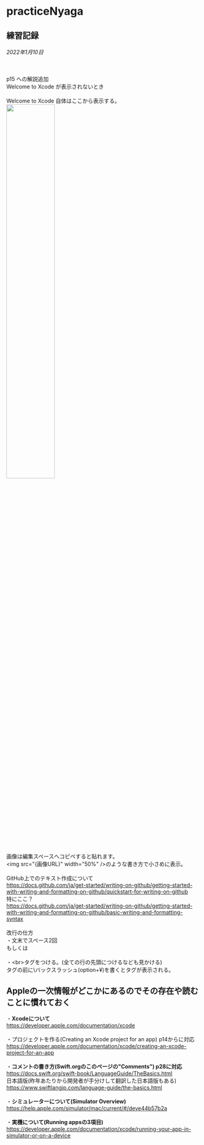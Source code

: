 # practiceNyaga
練習記録
---
###### 2022年1月10日
<br>p15 への解説追加
<br>Welcome to Xcode が表示されないとき
<br><br>Welcome to Xcode 自体はここから表示する。
<br><img src="https://user-images.githubusercontent.com/121947495/211503242-7ba44cac-a1f1-4ec4-a2de-9ee7d66db2ae.png" width="50%" />
<br>画像は編集スペースへコピペすると貼れます。
<br>\<img src="{画像URL}" width="50%" />のような書き方で小さめに表示。
<br>
<br>GitHub上でのテキスト作成について
<br>https://docs.github.com/ja/get-started/writing-on-github/getting-started-with-writing-and-formatting-on-github/quickstart-for-writing-on-github
<br>特にここ？
<br>https://docs.github.com/ja/get-started/writing-on-github/getting-started-with-writing-and-formatting-on-github/basic-writing-and-formatting-syntax
<br>
<br>改行の仕方
<br>・文末でスペース2回
<br>もしくは<br>
<br>・\<br>タグをつける。(全ての行の先頭につけるなども見かける)
<br>タグの前に\バックスラッシュ(option+¥)を書くとタグが表示される。
<br>
## Appleの一次情報がどこかにあるのでその存在や読むことに慣れておく
・**Xcodeについて**
<br>https://developer.apple.com/documentation/xcode
<br>
<br>・プロジェクトを作る(Creating an Xcode project for an app) p14からに対応
<br>https://developer.apple.com/documentation/xcode/creating-an-xcode-project-for-an-app
<br>
<br>・**コメントの書き方(Swift.orgのこのページの"Comments") p28に対応**
<br>https://docs.swift.org/swift-book/LanguageGuide/TheBasics.html
<br>日本語版(昨年あたりから開発者が手分けして翻訳した日本語版もある)
<br>https://www.swiftlangjp.com/language-guide/the-basics.html
<br>
<br>・**シミュレーターについて(Simulator Overview)**
<br>https://help.apple.com/simulator/mac/current/#/deve44b57b2a
<br>
<br>・**実機について(Running appsの3項目)**
<br>https://developer.apple.com/documentation/xcode/running-your-app-in-simulator-or-on-a-device
<br>
